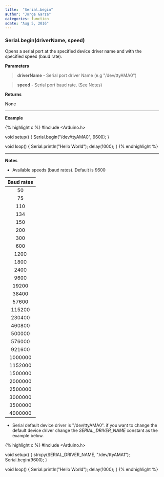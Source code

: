 ```yaml
---
title:  "Serial.begin"
author: "Jorge Garza"
categories: function
sdate: "Aug 5, 2016"
---
```


### Serial.begin(driverName, speed)

Opens a serial port at the specified device driver name and  with the specified speed (baud rate). 

**Parameters**

> **driverName** - Serial port driver Name (e.g "/dev/ttyAMA0")

> **speed** - Serial port baud rate. (See Notes)

**Returns**

None

____________________

**Example**

{% highlight c %}
#include <Arduino.h>

void setup() {
	Serial.begin("/dev/ttyAMA0", 9600);
}

void loop() {
        Serial.println("Hello World");
	delay(1000);
}
{% endhighlight %}

____________________

**Notes**

- Available speeds (baud rates). Default is 9600

| Baud rates |
|:------:|
| 50            |
| 75            |       
| 110           |
| 134           |
| 150           |
| 200           |
| 300           |
| 600           |
| 1200          |
| 1800          |
| 2400          |
| 9600          |
| 19200         |
| 38400         |
| 57600         |
| 115200        |
| 230400        |
| 460800        |
| 500000        |
| 576000        |
| 921600        |
| 1000000       |
| 1152000       |
| 1500000       |
| 2000000       |
| 2500000       |
| 3000000       |
| 3500000       |
| 4000000       |

- Serial default device driver is "/dev/ttyAMA0". if you want to change the default device driver change the *SERIAL_DRIVER_NAME* constant as the example below. 

{% highlight c %}
#include <Arduino.h>

void setup() {
        strcpy(SERIAL_DRIVER_NAME, "/dev/ttyAMA1");
        Serial.begin(9600);
}

void loop() {
        Serial.println("Hello World");
        delay(1000);
}
{% endhighlight %}




